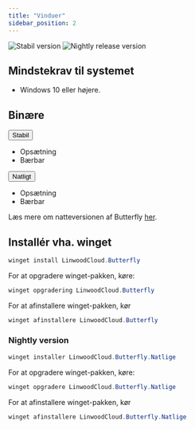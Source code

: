 ```yaml
---
title: "Vinduer"
sidebar_position: 2
---
```


![Stabil version](https://img.shields.io/badge/dynamic/yaml?color=c4840d&label=Stable&query=%24.version&url=https%3A%2F%2Fraw.githubusercontent.com%2FLinwoodDev%2Fbutterfly%2Fstable%2Fapp%2Fpubspec.yaml&style=for-the-badge) ![Nightly release version](https://img.shields.io/badge/dynamic/yaml?color=f7d28c&label=Nightly&query=%24.version&url=https%3A%2F%2Fraw.githubusercontent.com%2FLinwoodDev%2Fbutterfly%2Fnightly%2Fapp%2Fpubspec.yaml&style=for-the-badge)

## Mindstekrav til systemet

* Windows 10 eller højere.

## Binære

<div className="row margin-bottom--lg padding--sm">
<div className="dropdown dropdown--hoverable margin--sm">
  <button className="button button--outline button--info button--lg">Stabil</button>
  <ul className="dropdown__menu">
    <li>
      <DownloadButton after="/downloads/post-windows" className="dropdown__link" href="https://github.com/LinwoodDev/butterfly/releases/download/stable/linwood-butterfly-windows-setup.exe">
        Opsætning
      </DownloadButton>
    </li>
    <li>
      <DownloadButton after="/downloads/post-windows" className="dropdown__link" href="https://github.com/LinwoodDev/butterfly/releases/download/stable/linwood-butterfly-windows.zip">
        Bærbar
      </DownloadButton>
    </li>
  </ul>
</div>
<div className="dropdown dropdown--hoverable margin--sm">
  <button className="button button--outline button--danger button--lg">Natligt</button>
  <ul className="dropdown__menu">
    <li>
      <DownloadButton after="/downloads/post-windows" className="dropdown__link" href="https://github.com/LinwoodDev/butterfly/releases/download/nightly/linwood-butterfly-windows-setup.exe">
        Opsætning
      </DownloadButton>
    </li>
    <li>
      <DownloadButton after="/downloads/post-windows" className="dropdown__link" href="https://github.com/LinwoodDev/butterfly/releases/download/nightly/linwood-butterfly-windows.zip">
        Bærbar
      </DownloadButton>
    </li>
  </ul>
</div>
</div>

Læs mere om natteversionen af Butterfly [her](/nightly).

## Installér vha. winget

```powershell
winget install LinwoodCloud.Butterfly
```

For at opgradere winget-pakken, køre:

```powershell
winget opgradering LinwoodCloud.Butterfly
```

For at afinstallere winget-pakken, kør

```powershell
winget afinstallere LinwoodCloud.Butterfly
```

### Nightly version

```powershell
winget installer LinwoodCloud.Butterfly.Natlige
```

For at opgradere winget-pakken, køre:

```powershell
winget opgradere LinwoodCloud.Butterfly.Natlige
```

For at afinstallere winget-pakken, kør

```powershell
winget afinstallere LinwoodCloud.Butterfly.Natlige
```
